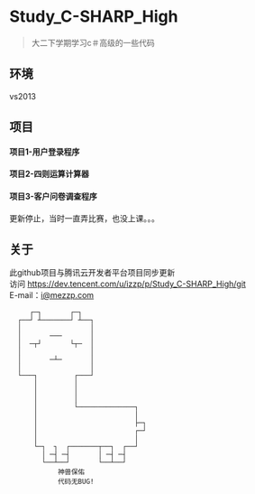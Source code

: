 #  Study_C-SHARP_High

> 大二下学期学习c＃高级的一些代码

## 环境

vs2013
## 项目

#### 项目1-用户登录程序
#### 项目2-四则运算计算器   
#### 项目3-客户问卷调查程序
更新停止，当时一直弄比赛，也没上课。。。   

## 关于
此github项目与腾讯云开发者平台项目同步更新   
访问 https://dev.tencent.com/u/izzp/p/Study_C-SHARP_High/git   
E-mail：i@mezzp.com   
   
   
         ┌─┐       ┌─┐   
      ┌──┘ ┴───────┘ ┴──┐   
      │                 │   
      │       ───       │   
      │  ─┬┘       └┬─  │   
      │                 │   
      │       ─┴─       │   
      │                 │   
      └───┐         ┌───┘   
          │         │   
          │         │   
          │         │   
          │         └──────────────┐   
          │                        │   
          │                        ├─┐   
          │                        ┌─┘       
          │                        │   
          └─┐  ┐  ┌───────┬──┐  ┌──┘            
            │ ─┤ ─┤       │ ─┤ ─┤            
            └──┴──┘       └──┴──┘    
                神兽保佑    
                代码无BUG!    

